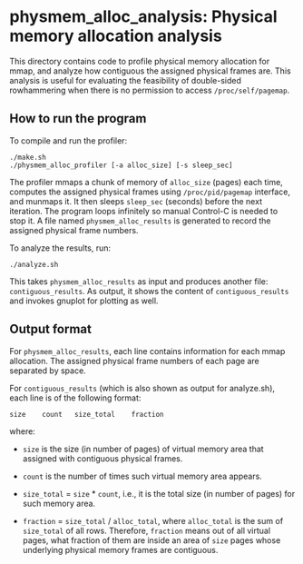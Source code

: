 
# physmem_alloc_analysis: Physical memory allocation analysis

This directory contains code to profile physical memory allocation
for mmap, and analyze how contiguous the assigned physical frames are.
This analysis is useful for evaluating the feasibility of double-sided
rowhammering when there is no permission to access `/proc/self/pagemap`. 

## How to run the program

To compile and run the profiler:

```
./make.sh
./physmem_alloc_profiler [-a alloc_size] [-s sleep_sec]
```

The profiler mmaps a chunk of memory of `alloc_size` (pages) each time,
computes the assigned physical frames using `/proc/pid/pagemap` interface,
and munmaps it. It then sleeps `sleep_sec` (seconds) before the next iteration. 
The program loops infinitely so manual Control-C is needed to stop it. 
A file named `physmem_alloc_results` is generated to record the assigned 
physical frame numbers.

To analyze the results, run:

```
./analyze.sh
```

This takes `physmem_alloc_results` as input and produces another file: 
`contiguous_results`. As output, it shows the content of `contiguous_results`
and invokes gnuplot for plotting as well.

## Output format

For `physmem_alloc_results`, each line contains information for each mmap
allocation. The assigned physical frame numbers of each page are separated 
by space.

For `contiguous_results` (which is also shown as output for analyze.sh),
each line is of the following format:

```
size    count   size_total    fraction
```

where:

* `size` is the size (in number of pages) of virtual memory area that 
  assigned with contiguous physical frames.

* `count` is the number of times such virtual memory area appears.

* `size_total` = `size` * `count`, i.e., it is the total size 
  (in number of pages) for such memory area.

* `fraction` = `size_total` / `alloc_total`, where `alloc_total` is
  the sum of `size_total` of all rows. Therefore, `fraction` means
  out of all virtual pages, what fraction of them are inside an area
  of `size` pages whose underlying physical memory frames are contiguous.

